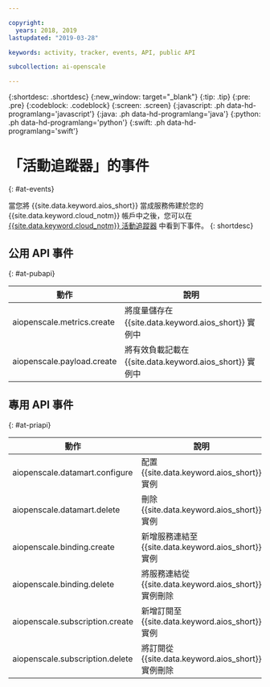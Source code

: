 ```yaml
---

copyright:
  years: 2018, 2019
lastupdated: "2019-03-28"

keywords: activity, tracker, events, API, public API

subcollection: ai-openscale

---
```


{:shortdesc: .shortdesc}
{:new_window: target="_blank"}
{:tip: .tip}
{:pre: .pre}
{:codeblock: .codeblock}
{:screen: .screen}
{:javascript: .ph data-hd-programlang='javascript'}
{:java: .ph data-hd-programlang='java'}
{:python: .ph data-hd-programlang='python'}
{:swift: .ph data-hd-programlang='swift'}

# 「活動追蹤器」的事件
{: #at-events}

當您將 {{site.data.keyword.aios_short}} 當成服務佈建於您的 {{site.data.keyword.cloud_notm}} 帳戶中之後，您可以在 [{{site.data.keyword.cloud_notm}} 活動追蹤器](/docs/services/cloud-activity-tracker?topic=cloud-activity-tracker-activity_tracker_ov) 中看到下事件。
{: shortdesc}

## 公用 API 事件
{: #at-pubapi}

|動作|說明|
| -- | -- |
| aiopenscale.metrics.create |將度量儲存在 {{site.data.keyword.aios_short}} 實例中|
| aiopenscale.payload.create |將有效負載記載在 {{site.data.keyword.aios_short}} 實例中|

## 專用 API 事件
{: #at-priapi}

|動作|說明|
| -- | -- |
| aiopenscale.datamart.configure |配置 {{site.data.keyword.aios_short}} 實例|
| aiopenscale.datamart.delete |刪除 {{site.data.keyword.aios_short}} 實例|
| aiopenscale.binding.create |新增服務連結至 {{site.data.keyword.aios_short}} 實例|
| aiopenscale.binding.delete |將服務連結從 {{site.data.keyword.aios_short}} 實例刪除|
| aiopenscale.subscription.create |新增訂閱至 {{site.data.keyword.aios_short}} 實例|
| aiopenscale.subscription.delete |將訂閱從 {{site.data.keyword.aios_short}} 實例刪除|
